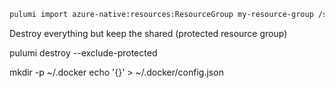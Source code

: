 
```bash
pulumi import azure-native:resources:ResourceGroup my-resource-group /subscriptions/$(pulumi config get azure-native:subscriptionId)/resourcegroups/$(pulumi config get azure-native:resourceGroupName)
```

Destroy everything but keep the shared (protected resource group)

pulumi destroy --exclude-protected

mkdir -p ~/.docker
echo '{}' > ~/.docker/config.json